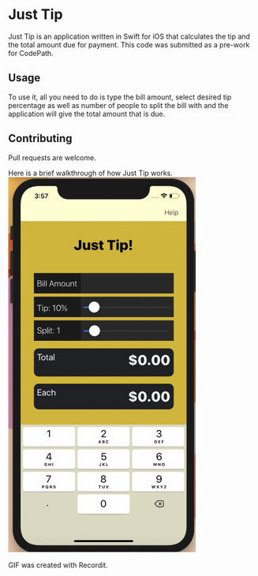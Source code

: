 # Just Tip

Just Tip is an application written in Swift for iOS that calculates the tip and the total amount due for payment. This code was submitted as a pre-work for CodePath.

## Usage

To use it, all you need to do is type the bill amount, select desired tip percentage as well as number of people to split the bill with and the application will give the total amount that is due.

## Contributing
Pull requests are welcome. 

Here is a brief walkthrough of how Just Tip works.
![](JustTip.gif)

GIF  was created with Recordit.

